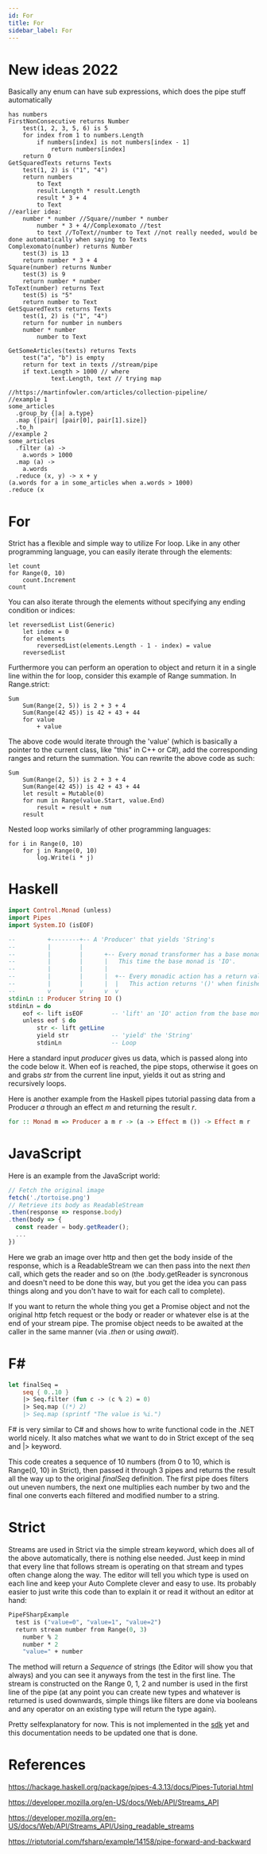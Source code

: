 ```yaml
---
id: For
title: For
sidebar_label: For
---
```


# New ideas 2022
Basically any enum can have sub expressions, which does the pipe stuff automatically
```
has numbers
FirstNonConsecutive returns Number
	test(1, 2, 3, 5, 6) is 5
	for index from 1 to numbers.Length
		if numbers[index] is not numbers[index - 1]
			return numbers[index]
	return 0
GetSquaredTexts returns Texts
	test(1, 2) is ("1", "4")
	return numbers
		to Text
		result.Length * result.Length
		result * 3 + 4
		to Text
//earlier idea:
    number * number //Square//number * number
		number * 3 + 4//Complexomato //test
		to text //ToText//number to Text //not really needed, would be done automatically when saying to Texts
Complexomato(number) returns Number
	test(3) is 13
	return number * 3 + 4
Square(number) returns Number
	test(3) is 9
	return number * number
ToText(number) returns Text
	test(5) is "5"
	return number to Text
GetSquaredTexts returns Texts
	test(1, 2) is ("1", "4")
	return for number in numbers
    number * number
		number to Text

GetSomeArticles(texts) returns Texts
	test("a", "b") is empty
	return for text in texts //stream/pipe
    if text.Length > 1000 // where
			text.Length, text // trying map

//https://martinfowler.com/articles/collection-pipeline/
//example 1
some_articles
  .group_by {|a| a.type}
  .map {|pair| [pair[0], pair[1].size]}
  .to_h
//example 2
some_articles
  .filter (a) ->
    a.words > 1000
  .map (a) ->
    a.words
  .reduce (x, y) -> x + y
(a.words for a in some_articles when a.words > 1000)
.reduce (x
```
# For
Strict has a flexible and simple way to utilize For loop. Like in any other programming language, you can easily iterate through the elements:
```
let count
for Range(0, 10)
	count.Increment
count
  ```
You can also iterate through the elements without specifying any ending condition or indices: 
```
let reversedList List(Generic)
	let index = 0
	for elements
		reversedList(elements.Length - 1 - index) = value
	reversedList
```
Furthermore you can perform an operation to object and return it in a single line within the for loop, consider this example of Range summation. In Range.strict:
```
Sum
	Sum(Range(2, 5)) is 2 + 3 + 4
	Sum(Range(42 45)) is 42 + 43 + 44
	for value
		+ value
```
The above code would iterate through the 'value' (which is basically a pointer to the current class, like "this" in C++ or C#), add the corresponding ranges and return the summation. You can rewrite the above code as such:
```
Sum
	Sum(Range(2, 5)) is 2 + 3 + 4
	Sum(Range(42 45)) is 42 + 43 + 44
	let result = Mutable(0)
	for num in Range(value.Start, value.End)
		result = result + num
	result
```

Nested loop works similarly of other programming languages:
```
for i in Range(0, 10)
	for j in Range(0, 10)
		log.Write(i * j)
```
# Haskell

```haskell
import Control.Monad (unless)
import Pipes
import System.IO (isEOF)

--         +--------+-- A 'Producer' that yields 'String's
--         |        |
--         |        |      +-- Every monad transformer has a base monad.
--         |        |      |   This time the base monad is 'IO'.
--         |        |      |  
--         |        |      |  +-- Every monadic action has a return value.
--         |        |      |  |   This action returns '()' when finished
--         v        v      v  v
stdinLn :: Producer String IO ()
stdinLn = do
    eof <- lift isEOF        -- 'lift' an 'IO' action from the base monad
    unless eof $ do
        str <- lift getLine
        yield str            -- 'yield' the 'String'
        stdinLn              -- Loop
```

Here a standard input *producer* gives us data, which is passed along into the code below it. When eof is reached, the pipe stops, otherwise it goes on and grabs *str* from the current line input, yields it out as string and recursively loops.

Here is another example from the Haskell pipes tutorial passing data from a Producer *a* through an effect *m* and returning the result *r*.
```haskell
for :: Monad m => Producer a m r -> (a -> Effect m ()) -> Effect m r
```

# JavaScript

Here is an example from the JavaScript world:
```js
// Fetch the original image
fetch('./tortoise.png')
// Retrieve its body as ReadableStream
.then(response => response.body)
.then(body => {
  const reader = body.getReader();
  ...
})
```

Here we grab an image over http and then get the body inside of the response, which is a ReadableStream we can then pass into the next *then* call, which gets the reader and so on (the .body.getReader is syncronous and doesn't need to be done this way, but you get the idea you can pass things along and you don't have to wait for each call to complete).

If you want to return the whole thing you get a Promise object and not the original http fetch request or the body or reader or whatever else is at the end of your stream pipe. The promise object needs to be awaited at the caller in the same manner (via *.then* or using *await*).

# F#

```fs
let finalSeq = 
    seq { 0..10 }
    |> Seq.filter (fun c -> (c % 2) = 0)
    |> Seq.map ((*) 2)
    |> Seq.map (sprintf "The value is %i.")
```

F# is very similar to C# and shows how to write functional code in the .NET world nicely. It also matches what we want to do in Strict except of the seq and |> keyword.

This code creates a sequence of 10 numbers (from 0 to 10, which is Range(0, 10) in Strict), then passed it through 3 pipes and returns the result all the way up to the original *finalSeq* definition. The first pipe does filters out uneven numbers, the next one multiplies each number by two and the final one converts each filtered and modified number to a string.

# Strict

Streams are used in Strict via the simple stream keyword, which does all of the above automatically, there is nothing else needed. Just keep in mind that every line that follows stream is operating on that stream and types often change along the way. The editor will tell you which type is used on each line and keep your Auto Complete clever and easy to use. Its probably easier to just write this code than to explain it or read it without an editor at hand:

```ocaml
PipeFSharpExample
  test is ("value=0", "value=1", "value=2")
  return stream number from Range(0, 3)
    number % 2
    number * 2
    "value=" + number
```

The method will return a *Sequence* of strings (the Editor will show you that always) and you can see it anyways from the test in the first line. The stream is constructed on the Range 0, 1, 2 and number is used in the first line of the pipe (at any point you can create new types and whatever is returned is used downwards, simple things like filters are done via booleans and any operator on an existing type will return the type again).

Pretty selfexplanatory for now. This is not implemented in the [sdk](https://github.com/strict-lang/sdk) yet and this documentation needs to be updated one that is done.

# References

https://hackage.haskell.org/package/pipes-4.3.13/docs/Pipes-Tutorial.html

https://developer.mozilla.org/en-US/docs/Web/API/Streams_API

https://developer.mozilla.org/en-US/docs/Web/API/Streams_API/Using_readable_streams

https://riptutorial.com/fsharp/example/14158/pipe-forward-and-backward